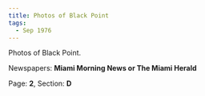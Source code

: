 ```yaml
---  
title: Photos of Black Point  
tags:  
  - Sep 1976  
---  
```

  
Photos of Black Point.  
  
Newspapers: **Miami Morning News or The Miami Herald**  
  
Page: **2**, Section: **D** 
